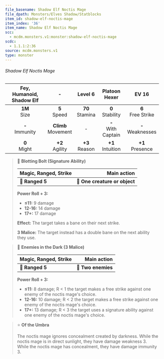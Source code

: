 ```yaml
---
file_basename: Shadow Elf Noctis Mage
file_dpath: Monsters/Elves Shadow/Statblocks
item_id: shadow-elf-noctis-mage
item_index: '36'
item_name: Shadow Elf Noctis Mage
scc:
  - mcdm.monsters.v1:monster:shadow-elf-noctis-mage
scdc:
  - 1.1.1:2:36
source: mcdm.monsters.v1
type: monster
---
```


###### Shadow Elf Noctis Mage

| Fey, Humanoid, Shadow Elf |            -            |       Level 6       |      Platoon Hexer      |         EV 16          |
| :-----------------------: | :---------------------: | :-----------------: | :---------------------: | :--------------------: |
|     **1M**<br/> Size      |    **5**<br/> Speed     | **70**<br/> Stamina |  **0**<br/> Stability   | **6**<br/> Free Strike |
|    **-**<br/> Immunity    | **Climb**<br/> Movement |          -          | **-**<br/> With Captain | **-**<br/> Weaknesses  |
|     **0**<br/> Might      |   **+2**<br/> Agility   | **+3**<br/> Reason  |  **+1**<br/> Intuition  |  **+1**<br/> Presence  |

<!-- -->
> 🏹 **Blotting Bolt (Signature Ability)**
>
> | **Magic, Ranged, Strike** |               **Main action** |
> | ------------------------- | ----------------------------: |
> | **📏 Ranged 5**           | **🎯 One creature or object** |
>
> **Power Roll + 3:**
>
> - **≤11:** 9 damage
> - **12-16:** 14 damage
> - **17+:** 17 damage
>
> **Effect:** The target takes a bane on their next strike.
>
> **3 Malice:** The target instead has a double bane on the next ability they use.

<!-- -->
> 🏹 **Enemies in the Dark (3 Malice)**
>
> | **Magic, Ranged, Strike** |    **Main action** |
> | ------------------------- | -----------------: |
> | **📏 Ranged 5**           | **🎯 Two enemies** |
>
> **Power Roll + 3:**
>
> - **≤11:** 8 damage; R < 1 the target makes a free strike against one enemy of the noctis mage's choice.
> - **12-16:** 10 damage; R < 2 the target makes a free strike against one enemy of the noctis mage's choice.
> - **17+:** 13 damage; R < 3 the target uses a signature ability against one enemy of the noctis mage's choice.

<!-- -->
> ⭐️ **Of the Umbra**
>
> The noctis mage ignores concealment created by darkness. While the noctis mage is in direct sunlight, they have damage weakness 3. While the noctis mage has concealment, they have damage immunity 3.
